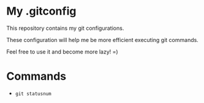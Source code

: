 # My .gitconfig

This repository contains my git configurations.

These configuration will help me be more efficient executing git commands.

Feel free to use it and become more lazy! =)


# Commands
- `git statusnum` 